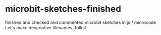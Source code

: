 # microbit-sketches-finished
finished and checked and commented microbit sketches in js / microcode
Let's make descriptive filenames, folks!
